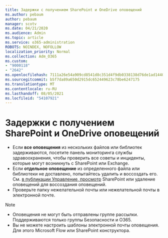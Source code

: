 ```yaml
---
title: Задержки с получением SharePoint и OneDrive оповещений
ms.author: pebaum
author: pebaum
manager: scotv
ms.date: 04/21/2020
ms.audience: Admin
ms.topic: article
ms.service: o365-administration
ROBOTS: NOINDEX, NOFOLLOW
localization_priority: Normal
ms.collection: Adm_O365
ms.custom:
- "9000118"
- "2642"
ms.openlocfilehash: 7111a26e54a909cd8541d8c351d4f9db0338138d76de1ad14402b1c86932b79c
ms.sourcegitcommit: b5f7da89a650d2915dc652449623c78be6247175
ms.translationtype: MT
ms.contentlocale: ru-RU
ms.lasthandoff: 08/05/2021
ms.locfileid: "54107921"
---
```

# <a name="delays-in-receiving-sharepoint-and-onedrive-alerts"></a>Задержки с получением SharePoint и OneDrive оповещений

- Если **все оповещения** из нескольких файлов или библиотек [](https://portal.office.com/adminportal/home?ref=/servicehealth) задерживаются, посетите панель мониторинга службы здравоохранения, чтобы проверить все советы и инциденты, которые могут возникнуть с SharePoint или Exchange.
- Если **отдельное оповещение** из определенного файла или библиотеки не доставлено, попытайтесь удалить и воссоздать его. См. [в публикации Управление, просмотр](https://support.microsoft.com/office/99dfb19c-9a90-4a8c-aba1-aa8c8afb0de2) SharePoint или удаление оповещений для воссоздания оповещений.
- Проверьте папку нежелательной почты или нежелательной почты в электронной почте.

> [!NOTE]
> - Оповещения не могут быть отправлены группе рассылки. Поддерживаются только группы Безопасности и O365.
> - Вы не можете настроить шаблоны электронной почты оповещения. Для этого Microsoft Flow или SharePoint конструктора.
